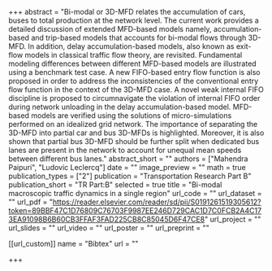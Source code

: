 +++
abstract = "Bi-modal or 3D-MFD relates the accumulation of cars, buses to total production at the network level. The current work provides a detailed discussion of extended MFD-based models namely, accumulation-based and trip-based models that accounts for bi-modal flows through 3D-MFD. In addition, delay accumulation-based models, also known as exit-flow models in classical traffic flow theory, are revisited. Fundamental modeling differences between different MFD-based models are illustrated using a benchmark test case. A new FIFO-based entry flow function is also proposed in order to address the inconsistencies of the conventional entry flow function in the context of the 3D-MFD case. A novel weak internal FIFO discipline is proposed to circumnavigate the violation of internal FIFO order during network unloading in the delay accumulation-based model. MFD-based models are verified using the solutions of micro-simulations performed on an idealized grid network. The importance of separating the 3D-MFD into partial car and bus 3D-MFDs is highlighted. Moreover, it is also shown that partial bus 3D-MFD should be further split when dedicated bus lanes are present in the network to account for unequal mean speeds between different bus lanes."
abstract_short = ""
authors = ["Mahendra Paipuri", "Ludovic Leclercq"]
date = ""
image_preview = ""
math = true
publication_types = ["2"]
publication = "Transportation Research Part B"
publication_short = "TR Part:B"
selected = true
title = "Bi-modal macroscopic traffic dynamics in a single region"
url_code = ""
url_dataset = ""
url_pdf = "https://reader.elsevier.com/reader/sd/pii/S0191261519305612?token=89BBF47C1D76809C76703F9987EE246D729CAC1D7C0FCB2A4C173EA91098B6B60CB3FFAF3FAD225CB8C85045D6F47CE8"
url_project = ""
url_slides = ""
url_video = ""
url_poster = ""
url_preprint = ""

[[url_custom]]
name = "Bibtex"
url = ""

+++
